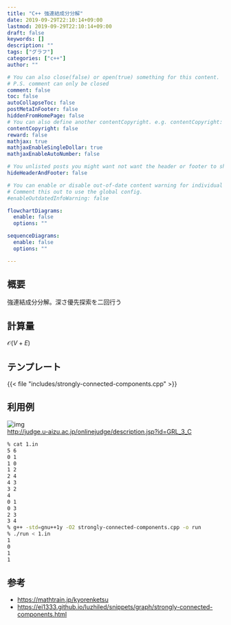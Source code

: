 ```yaml
---
title: "C++ 強連結成分分解"
date: 2019-09-29T22:10:14+09:00
lastmod: 2019-09-29T22:10:14+09:00
draft: false
keywords: []
description: ""
tags: ["グラフ"]
categories: ["c++"]
author: ""

# You can also close(false) or open(true) something for this content.
# P.S. comment can only be closed
comment: false
toc: false
autoCollapseToc: false
postMetaInFooter: false
hiddenFromHomePage: false
# You can also define another contentCopyright. e.g. contentCopyright: "This is another copyright."
contentCopyright: false
reward: false
mathjax: true
mathjaxEnableSingleDollar: true
mathjaxEnableAutoNumber: false

# You unlisted posts you might want not want the header or footer to show
hideHeaderAndFooter: false

# You can enable or disable out-of-date content warning for individual post.
# Comment this out to use the global config.
#enableOutdatedInfoWarning: false

flowchartDiagrams:
  enable: false
  options: ""

sequenceDiagrams: 
  enable: false
  options: ""

---
```


## 概要
強連結成分分解。深さ優先探索を二回行う
<!--more-->

## 計算量
$\mathcal{O}(V+E)$

## テンプレート
{{< file "includes/strongly-connected-components.cpp" >}}

## 利用例
![img](/image/cpp-strongly-connected-components.png "img")  
http://judge.u-aizu.ac.jp/onlinejudge/description.jsp?id=GRL_3_C
```sh
% cat 1.in
5 6
0 1
1 0
1 2
2 4
4 3
3 2
4
0 1
0 3
2 3
3 4
% g++ -std=gnu++1y -O2 strongly-connected-components.cpp -o run
% ./run < 1.in
1
0
1
1
```

## 参考
- https://mathtrain.jp/kyorenketsu
- https://ei1333.github.io/luzhiled/snippets/graph/strongly-connected-components.html
